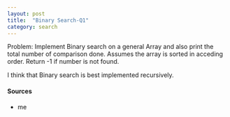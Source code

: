 ```yaml
---
layout: post
title:  "Binary Search-Q1"
category: search
---
```


Problem: Implement Binary search on a general Array and also 
print the total number of comparison done. Assumes the array is 
sorted in acceding order. Return -1 if number is not found.

I think that Binary search is best implemented recursively. 


 
#### Sources
* me 

